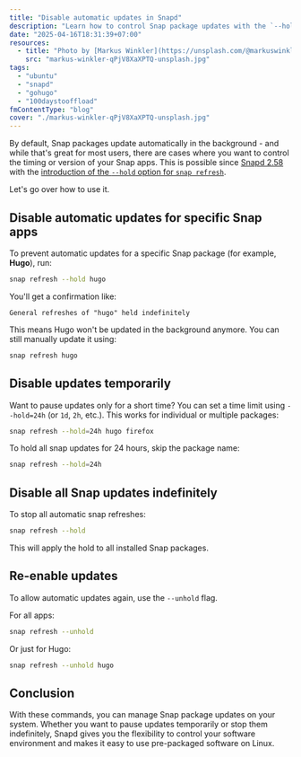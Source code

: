 ```yaml
---
title: "Disable automatic updates in Snapd"
description: "Learn how to control Snap package updates with the `--hold` option in Snapd."
date: "2025-04-16T18:31:39+07:00"
resources:
  - title: "Photo by [Markus Winkler](https://unsplash.com/@markuswinkler) via [Unsplash](https://unsplash.com/)"
    src: "markus-winkler-qPjV8XaXPTQ-unsplash.jpg"
tags:
  - "ubuntu"
  - "snapd"
  - "gohugo"
  - "100daystooffload"
fmContentType: "blog"
cover: "./markus-winkler-qPjV8XaXPTQ-unsplash.jpg"
---
```


By default, Snap packages update automatically in the background - and while that's great for most users, there are cases where you want to control the timing or version of your Snap apps. This is possible since [Snapd 2.58](https://snapcraft.io/docs/snapd-roadmap#p-9464-snapd-258) with the [introduction of the `--hold` option for `snap refresh`](https://snapcraft.io/docs/managing-updates).

Let's go over how to use it.

## Disable automatic updates for specific Snap apps

To prevent automatic updates for a specific Snap package (for example, **Hugo**), run:

```bash
snap refresh --hold hugo
```

You'll get a confirmation like:

```plaintext
General refreshes of "hugo" held indefinitely
```

This means Hugo won't be updated in the background anymore. You can still manually update it using:

```bash
snap refresh hugo
```

## Disable updates temporarily

Want to pause updates only for a short time? You can set a time limit using `--hold=24h` (or `1d`, `2h`, etc.). This works for individual or multiple packages:

```bash
snap refresh --hold=24h hugo firefox
```

To hold all snap updates for 24 hours, skip the package name:

```bash
snap refresh --hold=24h
```

## Disable all Snap updates indefinitely

To stop all automatic snap refreshes:

```bash
snap refresh --hold
```

This will apply the hold to all installed Snap packages.

## Re-enable updates

To allow automatic updates again, use the `--unhold` flag.

For all apps:

```bash
snap refresh --unhold
```

Or just for Hugo:

```bash
snap refresh --unhold hugo
```

## Conclusion

With these commands, you can manage Snap package updates on your system. Whether you want to pause updates temporarily or stop them indefinitely, Snapd gives you the flexibility to control your software environment and makes it easy to use pre-packaged software on Linux.
